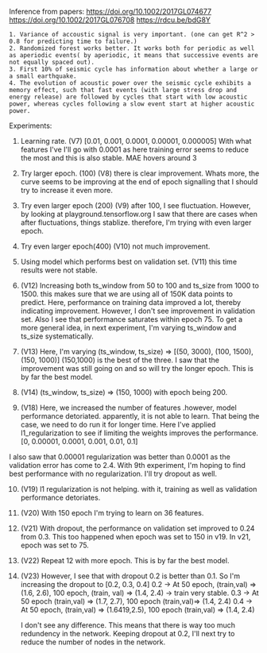 Inference from papers:
    https://doi.org/10.1002/2017GL074677
    https://doi.org/10.1002/2017GL076708
    https://rdcu.be/bdG8Y

    1. Variance of accoustic signal is very important. (one can get R^2 > 0.8 for predicting time to failure.)
    2. Randomized forest works better. It works both for periodic as well as aperiodic events( by aperiodic, it means that successive events are not equally spaced out).
    3. First 10% of seismic cycle has information about whether a large or a small earthquake.
    4. The evolution of acoustic power over the seismic cycle exhibits a memory effect, such that fast events (with large stress drop and energy release) are followed by cycles that start with low acoustic power, whereas cycles following a slow event start at higher acoustic power.


Experiments:
1. Learning rate. (V7)
    [0.01, 0.001, 0.0001, 0.00001, 0.000005]
    With what features I've I'll go with 0.0001 as here training error seems to reduce the most and this is also stable.
    MAE hovers around 3

2. Try larger epoch. (100) (V8)
    there is clear improvement. Whats more, the curve seems to be improving at the end of epoch signalling that I should try to increase it even more.

3. Try even larger epoch (200) (V9)
    after 100, I see fluctuation. However, by looking at playground.tensorflow.org I saw that there are cases when after fluctuations, things stablize. therefore, I'm trying with even larger epoch.

4. Try even larger epoch(400) (V10)
    not much improvement.

5. Using model which performs best on validation set. (V11)
    this time results were not stable.

6. (V12) Increasing both ts_window from 50 to 100 and ts_size from 1000 to 1500. this makes sure that we are using all of 150K data points to predict. Here, performance on training data improved a lot, thereby indicating improvement. However, I don't see improvement in validation set. Also I see that performance saturates within epoch 75. To get a more general idea, in next experiment, I'm varying ts_window and ts_size systematically.

7. (V13) Here, I'm varying (ts_window, ts_size) =>  [(50, 3000), (100, 1500), (150, 1000)]
    (150,1000) is the best of the three. I saw that the improvement was still going on and so will try the longer epoch. This is by far the best model.

8. (V14) (ts_window, ts_size) => (150, 1000) with epoch being 200.

9. (V18) Here, we increased the number of features .however, model performance detoriated. apparently, it is not able to learn. That being the case, we need to do run it for longer time. Here I've applied l1_regularization to see if limiting
the weights improves the performance. [0, 0.00001, 0.0001, 0.001, 0.01, 0.1]

I also saw that 0.00001 regularization was better than 0.0001 as the validation error has come to 2.4. With 9th experiment, I'm hoping to find best performance with no regularization. I'll try dropout as well.

10. (V19) l1 regularization is not helping. with it, training as well as validation performance detoriates.
11. (V20) With 150 epoch I'm trying to learn on 36 features.
12. (V21) With dropout, the performance on validation set improved to 0.24 from 0.3. This too happened when epoch was set to 150 in v19. In v21, epoch was set to 75.
13. (V22) Repeat 12 with more epoch. This is by far the best model.

14. (V23) However, I see that with dropout 0.2 is better than 0.1. So I'm increasing the dropout to [0.2, 0.3, 0.4]
    0.2 -> At 50 epoch, (train,val) => (1.6, 2.6), 100 epoch, (train, val) => (1.4, 2.4)
        -> train very stable.
    0.3 -> At 50 epoch (train,val) => (1.7, 2.7), 100 epoch (train,val)=> (1.4, 2.4)
    0.4 -> At 50 epoch, (train,val) => (1.6419,2.5), 100 epoch (train,val) => (1.4, 2.4)

    I don't see any difference. This means that there is way too much redundency in the network. Keeping dropout at
    0.2, I'll next try to reduce the number of nodes in the network.

